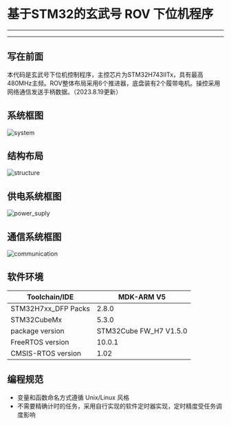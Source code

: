 # 基于STM32的玄武号 ROV 下位机程序

---

---

## 写在前面

本代码是玄武号下位机控制程序，主控芯片为STM32H743IITx，具有最高480MHz主频。ROV整体布局采用6个推进器，底盘装有2个履带电机。操控采用网络通信发送手柄数据。（2023.8.19更新）

## 系统框图

![system](D:\Git_storage\ROV_STM32\doc\image\system.png)

## 结构布局

![structure](D:\Git_storage\ROV_STM32\doc\image\structure.png)

## 供电系统框图

![power_suply](D:\Git_storage\ROV_STM32\doc\image\power_suply.png)

## 通信系统框图

![communication](D:\Git_storage\ROV_STM32\doc\image\communication.png)

## 软件环境

| Toolchain/IDE       | MDK-ARM V5             |
| ------------------- | ---------------------- |
| STM32H7xx_DFP Packs | 2.8.0                  |
| STM32CubeMx         | 5.3.0                  |
| package version     | STM32Cube FW_H7 V1.5.0 |
| FreeRTOS version    | 10.0.1                 |
| CMSIS-RTOS version  | 1.02                   |

## 编程规范

- 变量和函数命名方式遵循 Unix/Linux 风格
- 不需要精确计时的任务，采用自行实现的软件定时器实现，定时精度受任务调度影响